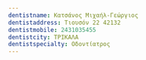 ```yaml
---
dentistname: Κατσάνος Μιχαήλ-Γεώργιος
dentistaddress: Τιουσόν 22 42132
dentistmobile: 2431035455
dentistcity: ΤΡΙΚΑΛΑ
dentistspecialty: Οδοντίατρος
---
```

